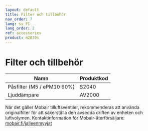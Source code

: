 ```yaml
---
layout: default
title: Filter och tillbehör
nav_order: 7
lang: sv_FI
lang_order: 2
ref: accessories
product: m2030s
---
```


# Filter och tillbehör

| Namn                          | Produktkod    |
| ----------------------------- | ------------- |
| Påsfilter (M5 / ePM10 60%) | S2040         |
| Ljuddämpare                | AV2000        |

När det gäller Mobair tilluftsventiler, rekommenderas att använda originalfilter för att säkerställa den avsedda driften av enheten och luftvolymen. Kontaktinformation för Mobair-återförsäljare: [mobair.fi/jalleenmyyjat](https://mobair.fi/jalleenmyyjat)
